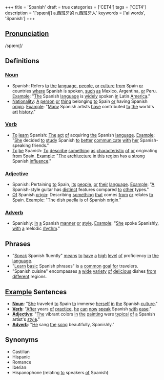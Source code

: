 +++
title = 'Spanish'
draft = true
categories = ['CET4']
tags = ['CET4']
description = '[ˈspæni∫] a.西班牙的 n.西班牙人'
keywords = ['ai words', 'Spanish']
+++

## [Pronunciation](/en/post/pronunciation/)
/spænɪʃ/

## Definitions
### [Noun](/en/post/noun/)
- Spanish: Refers [to](/en/post/to/) [the](/en/post/the/) [language](/en/post/language/), [people](/en/post/people/), [or](/en/post/or/) [culture](/en/post/culture/) [from](/en/post/from/) Spain [or](/en/post/or/) countries [where](/en/post/where/) Spanish is spoken, [such](/en/post/such/) [as](/en/post/as/) Mexico, Argentina, [or](/en/post/or/) Peru. [Example](/en/post/example/): "[The](/en/post/the/) Spanish [language](/en/post/language/) is [widely](/en/post/widely/) spoken [in](/en/post/in/) Latin [America](/en/post/america/)."
- [Nationality](/en/post/nationality/): [A](/en/post/a/) [person](/en/post/person/) [or](/en/post/or/) [thing](/en/post/thing/) belonging [to](/en/post/to/) Spain [or](/en/post/or/) having Spanish [origin](/en/post/origin/). [Example](/en/post/example/): "[Many](/en/post/many/) Spanish artists [have](/en/post/have/) contributed [to](/en/post/to/) [the](/en/post/the/) world's [art](/en/post/art/) [history](/en/post/history/)."

### [Verb](/en/post/verb/)
- [To](/en/post/to/) [learn](/en/post/learn/) Spanish: [The](/en/post/the/) [act](/en/post/act/) [of](/en/post/of/) acquiring [the](/en/post/the/) Spanish [language](/en/post/language/). [Example](/en/post/example/): "[She](/en/post/she/) decided [to](/en/post/to/) [study](/en/post/study/) Spanish [to](/en/post/to/) [better](/en/post/better/) [communicate](/en/post/communicate/) [with](/en/post/with/) [her](/en/post/her/) Spanish-speaking friends."
- [To](/en/post/to/) [be](/en/post/be/) Spanish: [To](/en/post/to/) [describe](/en/post/describe/) [something](/en/post/something/) [as](/en/post/as/) [characteristic](/en/post/characteristic/) [of](/en/post/of/) [or](/en/post/or/) originating [from](/en/post/from/) Spain. [Example](/en/post/example/): "[The](/en/post/the/) [architecture](/en/post/architecture/) [in](/en/post/in/) [this](/en/post/this/) [region](/en/post/region/) has [a](/en/post/a/) [strong](/en/post/strong/) Spanish [influence](/en/post/influence/)."

### [Adjective](/en/post/adjective/)
- Spanish: Pertaining [to](/en/post/to/) Spain, [its](/en/post/its/) [people](/en/post/people/), [or](/en/post/or/) [their](/en/post/their/) [language](/en/post/language/). [Example](/en/post/example/): "[A](/en/post/a/) Spanish-style guitar has [distinct](/en/post/distinct/) features compared [to](/en/post/to/) [other](/en/post/other/) types."
- [Of](/en/post/of/) Spanish [origin](/en/post/origin/): Describing [something](/en/post/something/) [that](/en/post/that/) comes [from](/en/post/from/) [or](/en/post/or/) relates [to](/en/post/to/) Spain. [Example](/en/post/example/): "[The](/en/post/the/) [dish](/en/post/dish/) paella is [of](/en/post/of/) Spanish [origin](/en/post/origin/)."

### [Adverb](/en/post/adverb/)
- Spanishly: [In](/en/post/in/) [a](/en/post/a/) Spanish [manner](/en/post/manner/) [or](/en/post/or/) [style](/en/post/style/). [Example](/en/post/example/): "[She](/en/post/she/) spoke Spanishly, [with](/en/post/with/) [a](/en/post/a/) melodic [rhythm](/en/post/rhythm/)."

## Phrases
- "[Speak](/en/post/speak/) Spanish fluently" [means](/en/post/means/) [to](/en/post/to/) [have](/en/post/have/) [a](/en/post/a/) [high](/en/post/high/) [level](/en/post/level/) [of](/en/post/of/) proficiency [in](/en/post/in/) [the](/en/post/the/) [language](/en/post/language/).
- "[Learn](/en/post/learn/) [basic](/en/post/basic/) Spanish phrases" is [a](/en/post/a/) [common](/en/post/common/) [goal](/en/post/goal/) [for](/en/post/for/) travelers.
- "Spanish cuisine" encompasses [a](/en/post/a/) [wide](/en/post/wide/) [variety](/en/post/variety/) [of](/en/post/of/) [delicious](/en/post/delicious/) dishes [from](/en/post/from/) [different](/en/post/different/) regions.

## [Example](/en/post/example/) Sentences
- **[Noun](/en/post/noun/)**: "[She](/en/post/she/) traveled [to](/en/post/to/) Spain [to](/en/post/to/) immerse [herself](/en/post/herself/) [in](/en/post/in/) [the](/en/post/the/) Spanish [culture](/en/post/culture/)."
- **[Verb](/en/post/verb/)**: "[After](/en/post/after/) years [of](/en/post/of/) [practice](/en/post/practice/), [he](/en/post/he/) [can](/en/post/can/) [now](/en/post/now/) [speak](/en/post/speak/) Spanish [with](/en/post/with/) [ease](/en/post/ease/)."
- **[Adjective](/en/post/adjective/)**: "[The](/en/post/the/) vibrant colors [in](/en/post/in/) [the](/en/post/the/) [painting](/en/post/painting/) were [typical](/en/post/typical/) [of](/en/post/of/) [a](/en/post/a/) Spanish artist's [style](/en/post/style/)."
- **[Adverb](/en/post/adverb/)**: "[He](/en/post/he/) sang [the](/en/post/the/) [song](/en/post/song/) beautifully, Spanishly."

## Synonyms
- Castilian
- Hispanic
- Romance
- Iberian
- Hispanophone (relating [to](/en/post/to/) speakers [of](/en/post/of/) Spanish)
